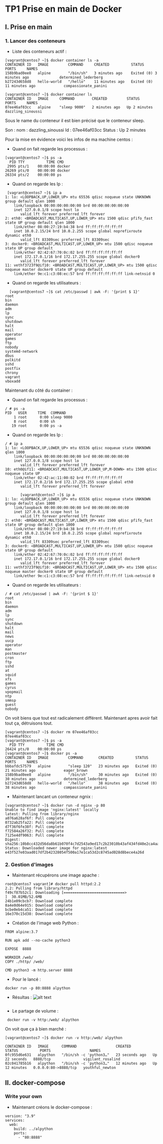 # TP1 Prise en main de Docker

## I. Prise en main

### 1. Lancer des conteneurs

* Liste des conteneurs actif : 

```
[vagrant@centos7 ~]$ docker container ls -a
CONTAINER ID   IMAGE         COMMAND     CREATED          STATUS                      PORTS     NAMES
158b9bad0ee8   alpine        "/bin/sh"   3 minutes ago    Exited (0) 3 minutes ago              determined_lederberg
b27243d658d8   hello-world   "/hello"    11 minutes ago   Exited (0) 11 minutes ago             compassionate_panini

[vagrant@centos7 ~]$ docker container ls
CONTAINER ID   IMAGE     COMMAND        CREATED         STATUS         PORTS     NAMES
07ee46af03cc   alpine    "sleep 9000"   2 minutes ago   Up 2 minutes             dazzling_sinoussi
```

Sous le name du conteneur il est bien précisé que le conteneur sleep. 

Son : 
    nom : dazzling_sinoussi
    Id : 07ee46af03cc
    Status : Up 2 minutes

Pour la mise en évidence voici les infos de ma machine centos : 

* Quand on fait regarde les processus : 

```
[vagrant@centos7 ~]$ ps -a
  PID TTY          TIME CMD
 2995 pts/1    00:00:00 docker
26269 pts/0    00:00:00 docker
26334 pts/2    00:00:00 ps
```

* Quand on regarde les Ip : 

```
 [vagrant@centos7 ~]$ ip a
1: lo: <LOOPBACK,UP,LOWER_UP> mtu 65536 qdisc noqueue state UNKNOWN group default qlen 1000
    link/loopback 00:00:00:00:00:00 brd 00:00:00:00:00:00
    inet 127.0.0.1/8 scope host lo
       valid_lft forever preferred_lft forever
2: eth0: <BROADCAST,MULTICAST,UP,LOWER_UP> mtu 1500 qdisc pfifo_fast state UP group default qlen 1000
    link/ether 08:00:27:19:b4:38 brd ff:ff:ff:ff:ff:ff
    inet 10.0.2.15/24 brd 10.0.2.255 scope global noprefixroute dynamic eth0
       valid_lft 83309sec preferred_lft 83309sec
3: docker0: <BROADCAST,MULTICAST,UP,LOWER_UP> mtu 1500 qdisc noqueue state UP group default
    link/ether 02:42:67:70:0c:02 brd ff:ff:ff:ff:ff:ff
    inet 172.17.0.1/16 brd 172.17.255.255 scope global docker0
       valid_lft forever preferred_lft forever
11: vethf3723f9@if10: <BROADCAST,MULTICAST,UP,LOWER_UP> mtu 1500 qdisc noqueue master docker0 state UP group default
    link/ether 9e:c1:c3:08:ec:57 brd ff:ff:ff:ff:ff:ff link-netnsid 0
```

* Quand on regarde les utilisateurs : 

```
  [vagrant@centos7 ~]$ cat /etc/passwd | awk -F: '{print $ 1}'
root
bin
daemon
adm
lp
sync
shutdown
halt
mail
operator
games
ftp
nobody
systemd-network
dbus
polkitd
sshd
postfix
chrony
vagrant
vboxadd
```

Maintenant du côté du container : 

* Quand on fait regarde les processus : 
```
/ # ps -a
PID   USER     TIME  COMMAND
    1 root      0:00 sleep 9000
    8 root      0:00 sh
   19 root      0:00 ps -a
```


* Quand on regarde les Ip : 
```
/ # ip a
1: lo: <LOOPBACK,UP,LOWER_UP> mtu 65536 qdisc noqueue state UNKNOWN qlen 1000
    link/loopback 00:00:00:00:00:00 brd 00:00:00:00:00:00
    inet 127.0.0.1/8 scope host lo
       valid_lft forever preferred_lft forever
10: eth0@if11: <BROADCAST,MULTICAST,UP,LOWER_UP,M-DOWN> mtu 1500 qdisc noqueue state UP
    link/ether 02:42:ac:11:00:02 brd ff:ff:ff:ff:ff:ff
    inet 172.17.0.2/16 brd 172.17.255.255 scope global eth0
       valid_lft forever preferred_lft forever

       [vagrant@centos7 ~]$ ip a
1: lo: <LOOPBACK,UP,LOWER_UP> mtu 65536 qdisc noqueue state UNKNOWN group default qlen 1000
    link/loopback 00:00:00:00:00:00 brd 00:00:00:00:00:00
    inet 127.0.0.1/8 scope host lo
       valid_lft forever preferred_lft forever
2: eth0: <BROADCAST,MULTICAST,UP,LOWER_UP> mtu 1500 qdisc pfifo_fast state UP group default qlen 1000
    link/ether 08:00:27:19:b4:38 brd ff:ff:ff:ff:ff:ff
    inet 10.0.2.15/24 brd 10.0.2.255 scope global noprefixroute dynamic eth0
       valid_lft 83309sec preferred_lft 83309sec
3: docker0: <BROADCAST,MULTICAST,UP,LOWER_UP> mtu 1500 qdisc noqueue state UP group default
    link/ether 02:42:67:70:0c:02 brd ff:ff:ff:ff:ff:ff
    inet 172.17.0.1/16 brd 172.17.255.255 scope global docker0
       valid_lft forever preferred_lft forever
11: vethf3723f9@if10: <BROADCAST,MULTICAST,UP,LOWER_UP> mtu 1500 qdisc noqueue master docker0 state UP group default
    link/ether 9e:c1:c3:08:ec:57 brd ff:ff:ff:ff:ff:ff link-netnsid 0

```

* Quand on regarde les utilisateurs : 
```
/ # cat /etc/passwd | awk -F: '{print $ 1}'
root
bin
daemon
adm
lp
sync
shutdown
halt
mail
news
uucp
operator
man
postmaster
cron
ftp
sshd
at
squid
xfs
games
cyrus
vpopmail
ntp
smmsp
guest
nobody

```
On voit biens que tout est radicalement différent.
Maintenant apres avoir fait tout ça, détruisons tout.

```
[vagrant@centos7 ~]$ docker rm 07ee46af03cc
07ee46af03cc
[vagrant@centos7 ~]$ ps -a
  PID TTY          TIME CMD
26424 pts/0    00:00:00 ps
[vagrant@centos7 ~]$ docker ps -a
CONTAINER ID   IMAGE         COMMAND       CREATED          STATUS                      PORTS     NAMES
bbbafdc57579   alpine        "sleep 120"   23 minutes ago   Exited (0) 21 minutes ago             eager_brown
158b9bad0ee8   alpine        "/bin/sh"     30 minutes ago   Exited (0) 30 minutes ago             determined_lederberg
b27243d658d8   hello-world   "/hello"      38 minutes ago   Exited (0) 38 minutes ago             compassionate_panini

```

* Maintenant lancant un conteneur ngnix :
```
[vagrant@centos7 ~]$ docker run -d nginx -p 80
Unable to find image 'nginx:latest' locally
latest: Pulling from library/nginx
a076a628af6f: Pull complete
0732ab25fa22: Pull complete
d7f36f6fe38f: Pull complete
f72584a26f32: Pull complete
7125e4df9063: Pull complete
Digest: sha256:10b8cc432d56da8b61b070f4c7d2543a9ed17c2b23010b43af434fd40e2ca4aa
Status: Downloaded newer image for nginx:latest
e43f527e03aad017df2b42328054f500a17e1ca53d2c8745ad028d8bece4a26d
```

### 2. Gestion d'images
* Maintenant récupérons une image apache : 

```
root@centos7 vagrant]# docker pull httpd:2.2
2.2: Pulling from library/httpd
f49cf87b52c1: Downloading [============================>                      ]  30.01MB/52.6MB
24b1e09cbcb7: Download complete
8a4e0d64e915: Download complete
bcbe0eb4ca51: Download complete
16e370c15d38: Download complete
```
* Création de l'image web Python : 

```
FROM alpine:3.7

RUN apk add --no-cache python3

EXPOSE  8888

WORKDIR /web/
COPY ./http/ /web/

CMD python3 -m http.server 8888
```

* Pour le lancé :

```
docker run -p 80:8888 alpython
```

* Résultas : 
![alt text](https://github.com/AntoninDemaneche/Cours_Cloud/blob/main/Clous_Tp_I/Brouillon/Screenshot_1.png/) 
```
```

* Le partage de volume : 

```
 docker run -v http:/web/ alpython
```
On voit que ça à bien marché : 

```
[vagrant@centos7 ~]$ docker run -v http:/web/ alpython

CONTAINER ID   IMAGE      COMMAND                  CREATED          STATUS          PORTS                  NAMES
0fc955d6e631   alpython   "/bin/sh -c 'python3…"   23 seconds ago   Up 22 seconds   8888/tcp               vigilant_rosalind
02c041785b16   alpython   "/bin/sh -c 'python3…"   12 minutes ago   Up 12 minutes   0.0.0.0:80->8888/tcp   youthful_newton
```
## II. docker-compose

### Write your own
* Maintenant créons le docker-compose : 

```
version: "3.9"
services:
  web:
    build: ../alpython
    ports:
      - "80:8888"
```
